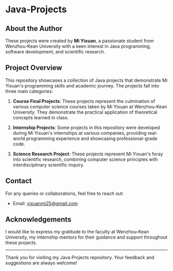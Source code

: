 # Java-Projects

## About the Author

These projects were created by **Mi Yixuan**, a passionate student from Wenzhou-Kean University with a keen interest in Java programming, software development, and scientific research.

## Project Overview

This repository showcases a collection of Java projects that demonstrate Mi Yixuan's programming skills and academic journey. The projects fall into three main categories:

1. **Course Final Projects**: These projects represent the culmination of various computer science courses taken by Mi Yixuan at Wenzhou-Kean University. They demonstrate the practical application of theoretical concepts learned in class.

2. **Internship Projects**: Some projects in this repository were developed during Mi Yixuan's internships at various companies, providing real-world programming experience and showcasing professional-grade code.

3. **Science Research Project**: These projects represent Mi Yixuan's foray into scientific research, combining computer science principles with interdisciplinary scientific inquiry.



## Contact

For any queries or collaborations, feel free to reach out:

- Email: yixuanmi25@gmail.com

## Acknowledgements

I would like to express my gratitude to the faculty at Wenzhou-Kean University, my internship mentors for their guidance and support throughout these projects.

---

Thank you for visiting my Java Projects repository. Your feedback and suggestions are always welcome!
